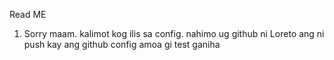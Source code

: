 Read ME

1. Sorry maam. kalimot kog ilis sa config. nahimo ug github ni Loreto ang ni push kay ang github config amoa gi test ganiha
